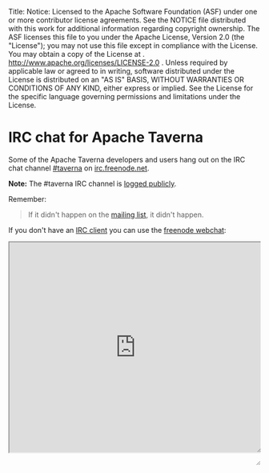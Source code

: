 Title:
Notice:    Licensed to the Apache Software Foundation (ASF) under one
           or more contributor license agreements.  See the NOTICE file
           distributed with this work for additional information
           regarding copyright ownership.  The ASF licenses this file
           to you under the Apache License, Version 2.0 (the
           "License"); you may not use this file except in compliance
           with the License.  You may obtain a copy of the License at
           .
             http://www.apache.org/licenses/LICENSE-2.0
           .
           Unless required by applicable law or agreed to in writing,
           software distributed under the License is distributed on an
           "AS IS" BASIS, WITHOUT WARRANTIES OR CONDITIONS OF ANY
           KIND, either express or implied.  See the License for the
           specific language governing permissions and limitations
           under the License.

<style type="text/css">
<!--
#page {
margin-top: 0;
padding-top: 0;
}
#irc {
  height: 30em;
  width: 100%;
  resize: both;
  overflow: auto;
  padding-bottom: 2em;
}
iframe {
  height: 100%;
  width: 100%;
  resize: both;
  overflow: auto;
}
-->
</style>

# IRC chat for Apache Taverna

Some of the Apache Taverna developers and users hang out on the IRC chat channel [#taverna](irc://irc.freenode.net/%23taverna) on [irc.freenode.net](http://freenode.net/).

<div id="content"><div class="alert alert-info alert-dismissible" role="alert"><p><span class="glyphicon glyphicon-info-sign" aria-hidden="true"></span><strong> Note:</strong>
The #taverna IRC channel is <a class="alert-link" href="http://wilderness.apache.org/channels/#logs-#taverna">logged publicly</a>.
</div></div>

Remember:

> If it didn't happen on the [mailing list](/community/lists), it didn't happen.

If you don't have an [IRC client](https://en.wikipedia.org/wiki/Comparison_of_Internet_Relay_Chat_clients) you can use the [freenode webchat](https://webchat.freenode.net/?channels=%23taverna&uio=MTE9MjA16a):

<div id="irc">
<iframe id="ircframe" src="https://webchat.freenode.net?channels=%23taverna&uio=MTE9MjA16a" width="647" height="400"></iframe>
</div>


